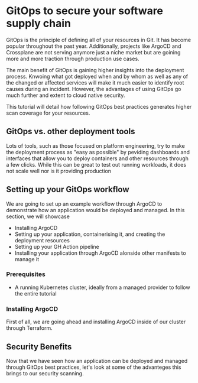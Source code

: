 # GitOps to secure your software supply chain

GitOps is the principle of defining all of your resources in Git.
It has become popular throughout the past year. Additionally, projects like ArgoCD and Crossplane are not serving anymore just a niche market but are goining more and more traction through production use cases.

The main benefit of GitOps is gaining higher insights into the deployment process. Knwoing what got deployed when and by whom as well as any of the changed or affected services will make it much easier to identify root causes during an incident.
However, the advantages of using GitOps go much further and extent to cloud native security. 

This tutorial will detail how following GitOps best practices generates higher scan coverage for your resources. 

## GitOps vs. other deployment tools

Lots of tools, such as those focused on platform engineering, try to make the deployment process as "easy as possible" by peviding dashboards and interfaces that allow you to deploy containers and other resources through a few clicks. While this can be great to test out running workloads, it does not scale well nor is it providing production 

## Setting up your GitOps workflow

We are going to set up an example workflow through ArgoCD to demonstrate how an application would be deployed and managed. In this section, we will showcase 
* Installing ArgoCD
* Setting up your application, containerising it, and creating the deployment resources
* Setting up your GH Action pipeline
* Installing your application through ArgoCD alonside other manifests to manage it

### Prerequisites

* A running Kubernetes cluster, ideally from a managed provider to follow the entire tutorial

### Installing ArgoCD

First of all, we are going ahead and installing ArgoCD inside of our cluster through Terraform.





## Security Benefits

Now that we have seen how an application can be deployed and managed through GitOps best practices, let's look at some of the advanteges this brings to our security scanning.

